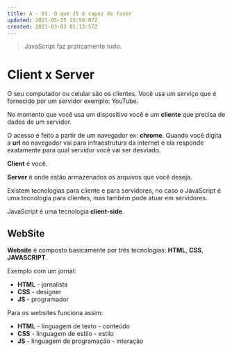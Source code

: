 ```yaml
---
title: A - 01. O que JS é capaz de fazer
updated: 2021-05-25 15:59:07Z
created: 2021-03-03 01:13:57Z
---
```


> JavaScript faz praticamente tudo.

# Client x Server

O seu computador ou celular são os clientes.
Você usa um serviço que é fornecido por um servidor exemplo: YouTube.

No momento que você usa um dispositivo você é um **cliente** que precisa de dados de um servidor.

O acesso é feito a partir de um navegador ex: **chrome**.
Quando você digita a **url** no navegador vai para infraestrutura da internet e ela responde exatamente para qual servidor você vai ser desviado.

**Client** é você.

**Server** é onde estão armazenados os arquivos que você deseja.

Existem tecnologias para cliente e para servidores, no caso o JavaScript é uma tecnologia para clientes, mas também pode atuar em servidores.

JavaScript é uma tecnologia **client-side**.

## WebSite

**Website** é composto basicamente por três tecnologias: **HTML**, **CSS**, **JAVASCRIPT**.

Exemplo com um jornal:

- **HTML** \- jornalista
- **CSS** \- designer
- **JS** \- programador

Para os websites funciona assim:

- **HTML** \- linguagem de texto - conteúdo
- **CSS** \- linguagem de estilo - estilo
- **JS** \- linguagem de programação - interação
